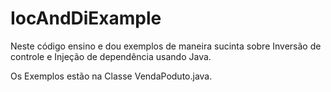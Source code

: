 # IocAndDiExample
Neste código ensino e dou exemplos de maneira sucinta sobre Inversão de controle e Injeção de dependência usando Java.

Os Exemplos estão na Classe VendaPoduto.java.
